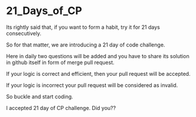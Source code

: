 # 21_Days_of_CP

Its rightly said that, if you want to form a habit, try it for 21 days consecutively.

So for that matter, we are introducing a 21 day of code challenge. 

Here in daily two questions will be added and you have to share its solution in github itself in form of merge pull request.

If your logic is correct and efficient, then your pull request will be accepted. 

If your logic is incorrect your pull request will be considered as invalid.

So buckle and start coding.

I accepted 21 day of CP challenge. Did you??
